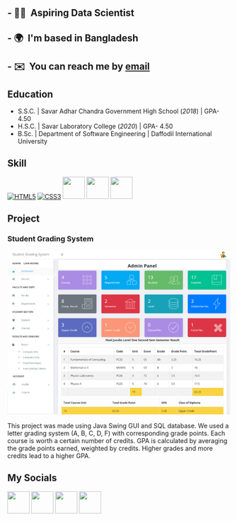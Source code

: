 ## - 👨‍💻  Aspiring Data Scientist 
## - 🌍  I'm based in Bangladesh
## - ✉️  You can reach me by [email](mailto:zami35-708@diu.edu.bd)

## Education
- S.S.C. | Savar Adhar Chandra Government High School (_2018_) | GPA- 4.50								       		
- H.S.C. | Savar Laboratory College (_2020_) | GPA- 4.50	 			        		
- B.Sc. | Department of Software Engineering | Daffodil International University

## Skill
<p align="left">
<a href="https://developer.mozilla.org/en-US/docs/Glossary/HTML5" target="_blank" rel="noreferrer"><img src="https://raw.githubusercontent.com/danielcranney/readme-generator/main/public/icons/skills/html5-colored.svg" width="50" height="50" alt="HTML5" /></a>
<a href="https://www.w3.org/TR/CSS/#css" target="_blank" rel="noreferrer"><img src="https://raw.githubusercontent.com/danielcranney/readme-generator/main/public/icons/skills/css3-colored.svg" width="50" height="50" alt="CSS3" /></a>
<a href="https://www.python.org/" target="_blank" rel="noreferrer"><img src="https://upload.wikimedia.org/wikipedia/commons/c/c3/Python-logo-notext.svg" width="50" height="50"  /></a>
<a href="https://www.java.com/en/" target="_blank" rel="noreferrer"><img src="https://upload.wikimedia.org/wikipedia/commons/b/bb/Java-logo.png" width="50" height="50" /></a>
<a href="https://www.mysql.com/" target="_blank" rel="noreferrer"><img src="https://upload.wikimedia.org/wikipedia/de/d/dd/MySQL_logo.svg" width="50" height="50" /></a>
</p>

## Project
### Student Grading System
<img src="Assets/img/grade.jpg" />

This project was made using Java Swing GUI and SQL database. We used a letter grading system (A, B, C, D, F) with corresponding grade points. Each course is worth a certain number of credits. GPA is calculated by averaging the grade points earned, weighted by credits. Higher grades and more credits lead to a higher GPA.

## My Socials

<p align="left">
<a href="https://www.facebook.com/profile.php?id=100010441387036" target="_blank" rel="noreferrer"><img src="https://commons.wikimedia.org/wiki/Category:Facebook_f_logos#/media/File:2023_Facebook_icon.svg" width="50" height="50" /></a>
<a href="https://https://steamcommunity.com/profiles/76561198856054714" target="_blank" rel="noreferrer"><img src="[https://commons.wikimedia.org/wiki/Category:Facebook_f_logos#/media/File:2023_Facebook_icon.svg](https://upload.wikimedia.org/wikipedia/commons/8/83/Steam_icon_logo.svg)" width="50" height="50" /></a>
<a href="https://www.linkedin.com/in/hermi1/" target="_blank" rel="noreferrer"><img src="https://commons.wikimedia.org/wiki/File:LinkedIn_Logo.svg#/media/File:LinkedIn_Logo_2013_(2).svg" width="50" height="50" /></a>
<a href="https://www.youtube.com/c/ZamiW71" target="_blank" rel="noreferrer"><img src="https://commons.wikimedia.org/wiki/Category:YouTube_logos#/media/File:Logo_Canale_YouTube_(2013-2017).jpg" width="50" height="50" /></a>
</p>
